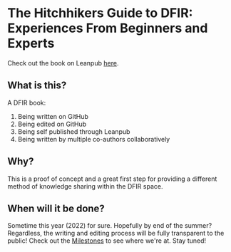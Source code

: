 # The Hitchhikers Guide to DFIR: Experiences From Beginners and Experts

Check out the book on Leanpub [here](https://leanpub.com/TheHitchhikersGuidetoDFIRExperiencesFromBeginnersandExperts).

## What is this?

A DFIR book:

1. Being written on GitHub
2. Being edited on GitHub
3. Being self published through Leanpub
4. Being written by multiple co-authors collaboratively

## Why?

This is a proof of concept and a great first step for providing a different method of knowledge sharing within the DFIR space. 

## When will it be done?

Sometime this year (2022) for sure. Hopefully by end of the summer? Regardless, the writing and editing process will be fully transparent to the public! Check out the [Milestones](https://github.com/Digital-Forensics-Discord-Server/CrowdsourcedDFIRBook/milestones) to see where we're at. Stay tuned!
